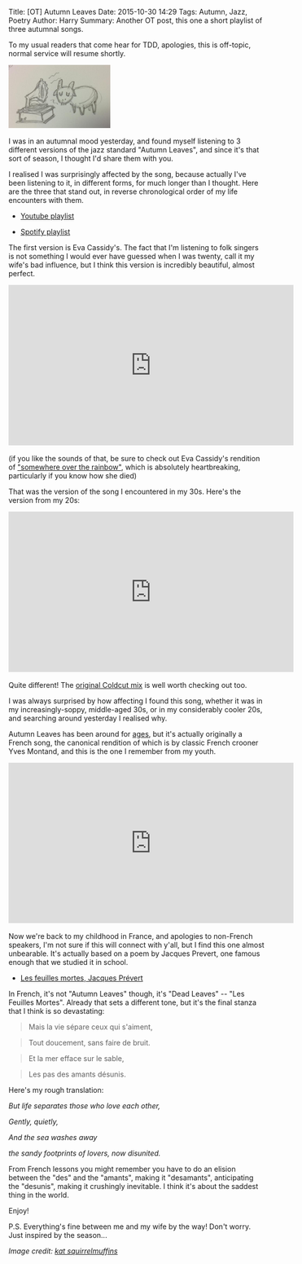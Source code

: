 Title: [OT] Autumn Leaves
Date: 2015-10-30 14:29
Tags: Autumn, Jazz, Poetry
Author: Harry
Summary: Another OT post, this one a short playlist of three autumnal songs.

To my usual readers that come hear for TDD, apologies, this is off-topic,
normal service will resume shortly.

<img src="/static/images/goatmastersvoice2.jpeg" width="200px"></img>

I was in an autumnal mood yesterday, and found myself listening to 3 different
versions of the jazz standard "Autumn Leaves", and since it's that sort of
season, I thought I'd share them with you.

I realised I was surprisingly affected by the song, because actually I've been
listening to it, in different forms, for much longer than I thought.  Here are
the three that stand out, in reverse chronological order of my life encounters
with them.

- [Youtube playlist](https://www.youtube.com/playlist?list=PLbYn653YTQ0IXlTXEOjNiyuXaUwz8nuAh)

- [Spotify playlist](http://open.spotify.com/user/hjwp/playlist/77bEn7Lyta1GWdPTFbRUEq)

The first version is Eva Cassidy's.  The fact that I'm listening to folk
singers is not something I would ever have guessed when I was twenty, call it
my wife's bad influence, but I think this version is incredibly beautiful,
almost perfect.

<iframe width="560" height="315" src="https://www.youtube.com/embed/xXBNlApwh0c?list=PLbYn653YTQ0IXlTXEOjNiyuXaUwz8nuAh" frameborder="0" allowfullscreen></iframe>


(if you like the sounds of that, be sure to check out Eva Cassidy's rendition
of ["somewhere over the rainbow"](https://www.youtube.com/watch?v=2rd8VktT8xY),
which is absolutely heartbreaking, particularly if you know how she died)


That was the version of the song I encountered in my 30s.  Here's the version from my
20s:

<iframe width="560" height="315" src="https://www.youtube.com/embed/fXypvAr0QrQ?list=PLbYn653YTQ0IXlTXEOjNiyuXaUwz8nuAh" frameborder="0" allowfullscreen></iframe>

Quite different!  The 
[original Coldcut mix](https://www.youtube.com/watch?v=4qoTzDPDvE8) is well
worth checking out too.

I was always surprised by how affecting I found this song, whether it was in my
increasingly-soppy, middle-aged 30s, or in my considerably cooler 20s, and searching
around yesterday I realised why.

Autumn Leaves has been around for
[ages](https://en.wikipedia.org/wiki/Autumn_Leaves_%281945_song%29), but it's
actually originally a French song, the canonical rendition of which is by classic
French crooner Yves Montand, and this is the one I remember from my youth.

<iframe width="560" height="315" src="https://www.youtube.com/embed/_gZZbUrs6rU?list=PLbYn653YTQ0IXlTXEOjNiyuXaUwz8nuAh" frameborder="0" allowfullscreen></iframe>

Now we're back to my childhood in France, and apologies to non-French speakers, I'm not
sure if this will connect with y'all, but I find this one almost unbearable.
It's actually based on a poem by Jacques Prevert, one famous enough that we
studied it in school.  

* [Les feuilles mortes, Jacques Prévert](http://genius.com/Jacques-prevert-les-feuilles-mortes-annotated)

In French, it's not "Autumn Leaves" though, it's "Dead Leaves" -- "Les Feuilles
Mortes". Already that sets a different tone, but it's the final stanza that I
think is so devastating:

> Mais la vie sépare ceux qui s'aiment,

> Tout doucement, sans faire de bruit.

> Et la mer efface sur le sable,

> Les pas des amants désunis.

Here's my rough translation:

*But life separates those who love each other,*

*Gently, quietly,*

*And the sea washes away*

*the sandy footprints of lovers, now disunited.*


From French lessons you might remember you have to do an elision between the
"des" and the "amants", making it "desamants", anticipating the "desunis",
making it crushingly inevitable.  I think it's about the saddest thing in the
world.

Enjoy!


P.S. Everything's fine between me and my wife by the way! Don't worry.  Just inspired 
by the season...

*Image credit: [kat squirrelmuffins](https://twitter.com/squirrelmuffins)*
